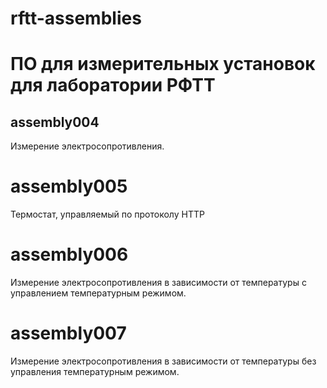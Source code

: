 # rftt-assemblies
ПО для измерительных установок для лаборатории РФТТ
===================================================

assembly004
-----------

Измерение электросопротивления.

assembly005
==========

Термостат, управляемый по протоколу HTTP

assembly006
===========

Измерение электросопротивления в зависимости от температуры с управлением температурным режимом.

assembly007
===========

Измерение электросопротивления в зависимости от температуры без управления температурным режимом.
